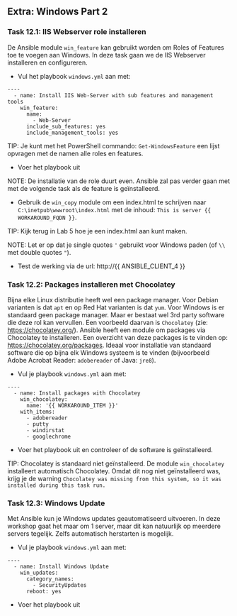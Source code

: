 ## Extra: Windows Part 2


### Task 12.1: IIS Webserver role installeren

De Ansible module ``win_feature`` kan gebruikt worden om Roles of Features toe te voegen aan Windows. In deze task gaan we de IIS Webserver installeren en configureren.

* Vul het playbook ``windows.yml`` aan met:
```
----
  - name: Install IIS Web-Server with sub features and management tools
    win_feature:
      name:
        - Web-Server
      include_sub_features: yes
      include_management_tools: yes
```

TIP: Je kunt met het PowerShell commando: ``Get-WindowsFeature`` een lijst opvragen met de namen alle roles en features.

* Voer het playbook uit

NOTE: De installatie van de role duurt even. Ansible zal pas verder gaan met met de volgende task als de feature is geïnstalleerd.

* Gebruik de ``win_copy`` module om een index.html te schrijven naar ``C:\inetpub\wwwroot\index.html`` met de inhoud: ``This is server {{ WORKAROUND_FQDN }}``.

TIP: Kijk terug in Lab 5 hoe je een index.html aan kunt maken.

NOTE: Let er op dat je single quotes ``'`` gebruikt voor Windows paden (of ``\\`` met double quotes ``"``).

* Test de werking via de url: http://{{ ANSIBLE_CLIENT_4 }}


### Task 12.2: Packages installeren met Chocolatey

Bijna elke Linux distributie heeft wel een package manager. Voor Debian varianten is dat ``apt`` en op Red Hat varianten is dat ``yum``. Voor Windows is er standaard geen package manager. Maar er bestaat wel 3rd party software die deze rol kan vervullen. Een voorbeeld daarvan is ``Chocolatey`` (zie: https://chocolatey.org/). Ansible heeft een module om packages via Chocolatey te installeren. Een overzicht van deze packages is te vinden op: https://chocolatey.org/packages. Ideaal voor installatie van standaard software die op bijna elk Windows systeem is te vinden (bijvoorbeeld Adobe Acrobat Reader: ``adobereader`` of Java: ``jre8``).

* Vul je playbook ``windows.yml`` aan met:
```
----
  - name: Install packages with Chocolatey
    win_chocolatey:
      name: '{{ WORKAROUND_ITEM }}'
    with_items:
      - adobereader
      - putty
      - windirstat
      - googlechrome
```
* Voer het playbook uit en controleer of de software is geïnstalleerd.

TIP: Chocolatey is standaard niet geïnstalleerd. De module ``win_chocolatey`` installeert automatisch Chocolatey. Omdat dit nog niet geïnstalleerd was, krijg je de warning ``Chocolatey was missing from this system, so it was installed during this task run.``

### Task 12.3: Windows Update

Met Ansible kun je Windows updates geautomatiseerd uitvoeren. In deze workshop gaat het maar om 1 server, maar dit kan natuurlijk op meerdere servers tegelijk. Zelfs automatisch herstarten is mogelijk.

* Vul je playbook ``windows.yml`` aan met:
```
----
  - name: Install Windows Update
    win_updates:
      category_names:
        - SecurityUpdates
      reboot: yes
```
* Voer het playbook uit

